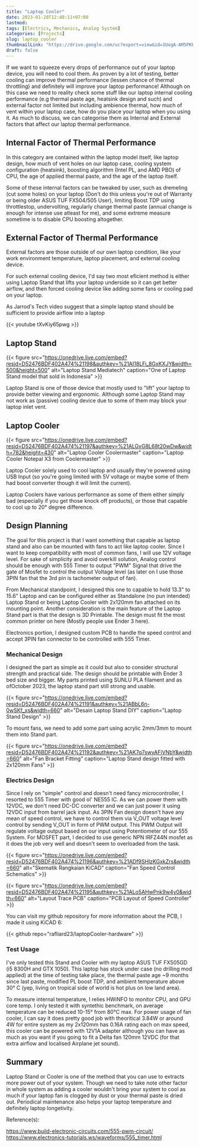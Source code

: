 ```yaml
---
title: "Laptop Cooler"
date: 2023-01-28T12:40:11+07:00
lastmod:
tags: [Electrics, Mechanics, Analog System]
categories: [Projects]
slug: laptop_cooler
thumbnailLink: "https://drive.google.com/uc?export=view&id=1UogA-AM5PKEhE3lN3kbGRDNCq2IeIwsM"
draft: false
---
```


If we want to squeeze every drops of performance out of your laptop device, you will need to cool them. As proven by a lot of testing, better cooling can improve thermal performance (lessen chance of thermal throttling) and definitely will improve your laptop performance! Although on this case we need to reality check some stuff like our laptop internal cooling performance (e.g thermal paste age, heatsink design and such) and external factor not limited but including ambience thermal, how much of vent within your laptop case, how do you place your laptop when you using it. As much to discuss, we can categorise them as Internal and External factors that affect our laptop thermal performance.

## Internal Factor of Thermal Performance

In this category are contained within the laptop model itself, like laptop design, how much of vent holes on our laptop case, cooling system configuration (heatsink), boosting algorithm (Intel PL, and AMD PBO) of CPU, the age of applied thermal paste, and the age of the laptop itself.

Some of these internal factors can be tweaked by user, such as dremeling (cut some holes) on your laptop (Don't do this unless you're out of Warranty or being older ASUS TUF FX504/505 User), limiting Boost TDP using throttlestop, undervolting, regularly change thermal paste (annual change is enough for intense use atleast for me), and some extreme measure sometime is to disable CPU boosting altogether.

## External Factor of Thermal Performance

External factors are those outside of our own laptop condition, like your work environment temperature, laptop placement, and external cooling device.

For such external cooling device, I'd say two most eficient method is either using Laptop Stand that lifts your laptop underside so it can get better airflow, and then forced cooling device like adding some fans or cooling pad on your laptop.

As Jarrod's Tech video suggest that a simple laptop stand should be sufficient to provide airflow into a laptop

{{< youtube tXvKiy65pwg >}}

## Laptop Stand

{{< figure
    src="https://onedrive.live.com/embed?resid=D52476BDF402A474%21198&authkey=%21AI18LFi_8GxKXJY&width=500&height=500"
    alt="Laptop Stand Mediatech"
    caption="One of Laptop Stand model that sold in Indonesia"
    >}}

Laptop Stand is one of those device that mostly used to "lift" your laptop to provide better viewing and ergonomic. Although some Laptop Stand may not work as (passive) cooling device due to some of them may block your laptop inlet vent.

## Laptop Cooler

{{< figure
    src="https://onedrive.live.com/embed?resid=D52476BDF402A474%21197&authkey=%21ALGvG8L68t20wDw&width=782&height=430"
    alt="Laptop Cooler Coolermaster"
    caption="Laptop Cooler Notepal X3 from Coolermaster"
    >}}

Laptop Cooler solely used to cool laptop and usually they're powered using USB Input (so you're going limited with 5V voltage or maybe some of them had boost converter though it will limit the current).

Laptop Coolers have various performance as some of them either simply bad (especially if you get those knock off products), or those that capable to cool up to 20° degree difference. 

## Design Planning

The goal for this project is that I want something that capable as laptop stand and also can be mounted with fans to act like laptop cooler. Since I want to keep compatibility with most of common fans, I will use 12V voltage level. For sake of simplicity and avoid overkill solution, Analog control should be enough with 555 Timer to output "PWM" Signal that drive the gate of Mosfet to control the output Voltage level (as later on I use those 3PIN fan that the 3rd pin is tachometer output of fan).

From Mechanical standpoint, I designed this one to capable to hold 13.3" to 15.6" Laptop and can be configured either as Standalone (no pun intended) Laptop Stand or being Laptop Cooler with 2x120mm fan attached on its mounting point. Another consideration is the main feature of the Laptop Stand part is that the design is 3D Printable. The design must fit the most common printer on here (Mostly people use Ender 3 here).

Electronics portion, I designed custom PCB to handle the speed control and accept 3PIN fan connector to be controlled with 555 Timer.

### Mechanical Design

I designed the part as simple as it could but also to consider structural strength and practical side. The design should be printable with Ender 3 bed size and bigger. My parts printed using SUNLU PLA filament and as ofOctober 2023, the laptop stand part still strong and usable.

{{< figure
    src="https://onedrive.live.com/embed?resid=D52476BDF402A474%21191&authkey=%21ABbL6n-0wSKf_xs&width=660"
    alt="Desain Laptop Stand DIY"
    caption="Laptop Stand Design"
    >}}

To mount fans, we need to add some part using acrylic 2mm/3mm to mount them into Stand part.

{{< figure
    src="https://onedrive.live.com/embed?resid=D52476BDF402A474%21192&authkey=%21AK7q7swvAFiVNbY&width=660"
    alt="Fan Bracket Fitting"
    caption="Laptop Stand design fitted with 2x120mm Fans"
    >}}

### Electrics Design

Since I rely on "simple" control and doesn't need fancy microcontroller, I resorted to 555 Timer with good ol' NE555 IC. As we can power them with 12VDC, we don't need DC-DC converter and we can just power it using 12VDC input from barrel jack input. As 3PIN Fan design doesn't have any mean of speed control, we have to control them via V_OUT voltage level control by sending V_OUT in form of PWM output. This PWM Output will regulate voltage output based on our input using Potentiometer of our 555 System. For MOSFET part, I decided to use generic NPN IRFZ44N mosfet as it does the job very well and doesn't seem to overloaded from the task.

{{< figure
    src="https://onedrive.live.com/embed?resid=D52476BDF402A474%21196&authkey=%21ADf9SHlzKGxkZrs&width=660"
    alt="Skematik Rangkaian KiCAD"
    caption="Fan Speed Control Schematics"
    >}}

{{< figure
    src="https://onedrive.live.com/embed?resid=D52476BDF402A474%21195&authkey=%21ALo5AHwPnk9w4y0&width=660"
    alt="Layout Trace PCB"
    caption="PCB Layout of Speed Controller"
    >}}

You can visit my github repository for more information about the PCB, I made it using KiCAD 6:

{{< github repo="rafliard23/laptopCooler-hardware" >}}

### Test Usage

I've only tested this Stand and Cooler with my laptop ASUS TUF FX505GD (i5 8300H and GTX 1050). This laptop has stock under case (no drilling mod applied) at the time of testing take place, the thermal paste age ~9 months since last paste, modified PL boost TDP, and ambient temperature above 30° C (yep, living on tropical side of world is hot plus on low land area).

To measure internal temperature, I relies HWiNFO to monitor CPU, and GPU core temp. I only tested it with syntethic benchmark, on average temperature can be reduced 10-15° from 80°C max. For power usage of fan cooler, I can say it does pretty good job with theoritical 3.84W or around 4W for entire system as my 2x120mm has 0.16A rating each on max speed, this cooler can be powered with 12V1A adapter although you can have as much as you want if you going to fit a Delta fan 120mm 12VDC (for that extra airflow and localised Airplane jet sound).

## Summary

Laptop Stand or Cooler is one of the method that you can use to extracts more power out of your system. Though we need to take note other factor in whole system as adding a cooler wouldn't bring your system to cool as much if your laptop fan is clogged by dust or your thermal paste is dried out. Periodical maintenance also helps your laptop temperature and definitely laptop longetivity.

Reference(s):

https://www.build-electronic-circuits.com/555-pwm-circuit/<br>
https://www.electronics-tutorials.ws/waveforms/555_timer.html